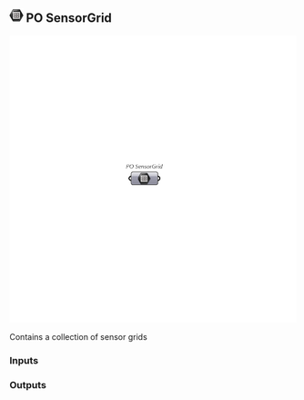 ## ![PO SensorGrid](../../images/icons/PO_SensorGrid.png) PO SensorGrid

![PO SensorGrid](../../images/components/PO_SensorGrid.png)

Contains a collection of sensor grids

### Inputs

### Outputs

